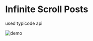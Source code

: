# Infinite Scroll Posts

used typicode api

![demo](https://github.com/charlisung/infinite-scroll/blob/main/src/imgs/Kapture%202021-09-30%20at%2022.58.50.gif)
